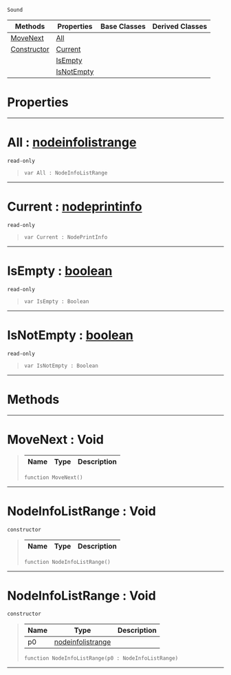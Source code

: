  `Sound`

|Methods|Properties|Base Classes|Derived Classes|
|---|---|---|---|
|[ MoveNext](https://github.com/ZilchEngine/ZilchDocs/blob/master/code_reference/class_reference/nodeinfolistrange.md#movenext-void)|[ All](https://github.com/ZilchEngine/ZilchDocs/blob/master/code_reference/class_reference/nodeinfolistrange.md#all-zilch-engine-document)| | |
|[ Constructor](https://github.com/ZilchEngine/ZilchDocs/blob/master/code_reference/class_reference/nodeinfolistrange.md#nodeinfolistrange-void)|[ Current](https://github.com/ZilchEngine/ZilchDocs/blob/master/code_reference/class_reference/nodeinfolistrange.md#current-zilch-engine-docu)| | |
| |[ IsEmpty](https://github.com/ZilchEngine/ZilchDocs/blob/master/code_reference/class_reference/nodeinfolistrange.md#isempty-zilch-engine-docu)| | |
| |[ IsNotEmpty](https://github.com/ZilchEngine/ZilchDocs/blob/master/code_reference/class_reference/nodeinfolistrange.md#isnotempty-zilch-engine-d)| | |


 #  Properties


---  
 #  All : [nodeinfolistrange](https://github.com/ZilchEngine/ZilchDocs/blob/master/code_reference/class_reference/nodeinfolistrange.md)

 `read-only`

> 
> ``` lang=cpp, name=Nada
> var All : NodeInfoListRange


---  
 #  Current : [nodeprintinfo](https://github.com/ZilchEngine/ZilchDocs/blob/master/code_reference/class_reference/nodeprintinfo.md)

 `read-only`

> 
> ``` lang=cpp, name=Nada
> var Current : NodePrintInfo


---  
 #  IsEmpty : [boolean](https://github.com/ZilchEngine/ZilchDocs/blob/master/code_reference/nada_base_types/boolean.md)

 `read-only`

> 
> ``` lang=cpp, name=Nada
> var IsEmpty : Boolean


---  
 #  IsNotEmpty : [boolean](https://github.com/ZilchEngine/ZilchDocs/blob/master/code_reference/nada_base_types/boolean.md)

 `read-only`

> 
> ``` lang=cpp, name=Nada
> var IsNotEmpty : Boolean


---  
 #  Methods


---  
 #  MoveNext : Void

> 
> |Name|Type|Description|
> |---|---|---|
> ``` lang=cpp, name=Nada
> function MoveNext()
> ``` 


---  
 #  NodeInfoListRange : Void

 `constructor`

> 
> |Name|Type|Description|
> |---|---|---|
> ``` lang=cpp, name=Nada
> function NodeInfoListRange()
> ``` 


---  
 #  NodeInfoListRange : Void

 `constructor`

> 
> |Name|Type|Description|
> |---|---|---|
> |p0|[nodeinfolistrange](https://github.com/ZilchEngine/ZilchDocs/blob/master/code_reference/class_reference/nodeinfolistrange.md)| |
> ``` lang=cpp, name=Nada
> function NodeInfoListRange(p0 : NodeInfoListRange)
> ``` 


---  
 

 